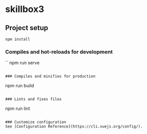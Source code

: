 # skillbox3

## Project setup
```
npm install
```

### Compiles and hot-reloads for development
``
npm run serve
```

### Compiles and minifies for production
```
npm run build
```

### Lints and fixes files
```
npm run lint
```

### Customize configuration
See [Configuration Reference](https://cli.vuejs.org/config/).
